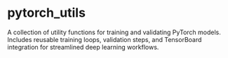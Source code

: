 # pytorch_utils
A collection of utility functions for training and validating PyTorch models. Includes reusable training loops, validation steps, and TensorBoard integration for streamlined deep learning workflows.
